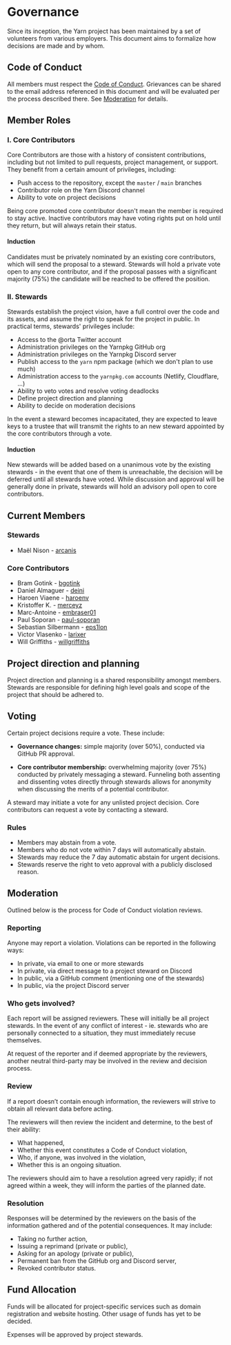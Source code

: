 # Governance

Since its inception, the Yarn project has been maintained by a set of volunteers from various employers. This document aims to formalize how decisions are made and by whom.

## Code of Conduct

All members must respect the [Code of Conduct](CODE_OF_CONDUCT.md). Grievances can be shared to the email address referenced in this document and will be evaluated per the process described there. See [Moderation](#Moderation) for details.

## Member Roles

### I. Core Contributors

Core Contributors are those with a history of consistent contributions, including but not limited to pull requests, project management, or support. They benefit from a certain amount of privileges, including:

- Push access to the repository, except the `master` / `main` branches
- Contributor role on the Yarn Discord channel
- Ability to vote on project decisions

Being core promoted core contributor doesn't mean the member is required to stay active. Inactive contributors may have voting rights put on hold until they return, but will always retain their status.

#### Induction

Candidates must be privately nominated by an existing core contributors, which will send the proposal to a steward. Stewards will hold a private vote open to any core contributor, and if the proposal passes with a significant majority (75%) the candidate will be reached to be offered the position.

### II. Stewards

Stewards establish the project vision, have a full control over the code and its assets, and assume the right to speak for the project in public. In practical terms, stewards' privileges include:

- Access to the @orta Twitter account
- Administration privileges on the Yarnpkg GitHub org
- Administration privileges on the Yarnpkg Discord server
- Publish access to the `yarn` npm package (which we don't plan to use much)
- Administration access to the `yarnpkg.com` accounts (Netlify, Cloudflare, ...)
- Ability to veto votes and resolve voting deadlocks
- Define project direction and planning
- Ability to decide on moderation decisions

In the event a steward becomes incapacitated, they are expected to leave keys to a trustee that will transmit the rights to an new steward appointed by the core contributors through a vote.

#### Induction

New stewards will be added based on a unanimous vote by the existing stewards - in the event that one of them is unreachable, the decision will be deferred until all stewards have voted. While discussion and approval will be generally done in private, stewards will hold an advisory poll open to core contributors.

## Current Members

### Stewards

- Maël Nison - [arcanis](https://github.com/arcanis)

### Core Contributors

- Bram Gotink - [bgotink](https://github.com/bgotink)
- Daniel Almaguer - [deini](https://github.com/deini)
- Haroen Viaene - [haroenv](https://github.com/haroenv)
- Kristoffer K. - [merceyz](https://github.com/merceyz)
- Marc-Antoine - [embraser01](https://github.com/embraser01)
- Paul Soporan - [paul-soporan](https://github.com/paul-soporan)
- Sebastian Silbermann - [eps1lon](https://github.com/eps1lon)
- Victor Vlasenko - [larixer](https://github.com/larixer)
- Will Griffiths - [willgriffiths](https://github.com/willgriffiths)

## Project direction and planning

Project direction and planning is a shared responsibility amongst members. Stewards are responsible for defining high level goals and scope of the project that should be adhered to.

## Voting

Certain project decisions require a vote. These include:

- **Governance changes:** simple majority (over 50%), conducted via GitHub PR approval.

- **Core contributor membership:** overwhelming majority (over 75%) conducted by privately messaging a steward. Funneling both assenting and dissenting votes directly through stewards allows for anonymity when discussing the merits of a potential contributor.

A steward may initiate a vote for any unlisted project decision. Core contributors can request a vote by contacting a steward.

### Rules

- Members may abstain from a vote.
- Members who do not vote within 7 days will automatically abstain.
- Stewards may reduce the 7 day automatic abstain for urgent decisions.
- Stewards reserve the right to veto approval with a publicly disclosed reason.

## Moderation

Outlined below is the process for Code of Conduct violation reviews.

### Reporting

Anyone may report a violation. Violations can be reported in the following ways:

- In private, via email to one or more stewards
- In private, via direct message to a project steward on Discord
- In public, via a GitHub comment (mentioning one of the stewards)
- In public, via the project Discord server

### Who gets involved?

Each report will be assigned reviewers. These will initially be all project stewards. In the event of any conflict of interest - ie. stewards who are personally connected to a situation, they must immediately recuse themselves.

At request of the reporter and if deemed appropriate by the reviewers, another neutral third-party may be involved in the review and decision process.

### Review

If a report doesn’t contain enough information, the reviewers will strive to obtain all relevant data before acting.

The reviewers will then review the incident and determine, to the best of their ability:

- What happened,
- Whether this event constitutes a Code of Conduct violation,
- Who, if anyone, was involved in the violation,
- Whether this is an ongoing situation.

The reviewers should aim to have a resolution agreed very rapidly; if not agreed within a week, they will inform the parties of the planned date.

### Resolution

Responses will be determined by the reviewers on the basis of the information gathered and of the potential consequences. It may include:

- Taking no further action,
- Issuing a reprimand (private or public),
- Asking for an apology (private or public),
- Permanent ban from the GitHub org and Discord server,
- Revoked contributor status.

## Fund Allocation

Funds will be allocated for project-specific services such as domain registration and website hosting. Other usage of funds has yet to be decided.

Expenses will be approved by project stewards.
